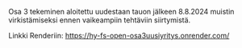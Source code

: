 Osa 3 tekeminen aloitettu uudestaan tauon jälkeen 8.8.2024 muistin virkistämiseksi ennen vaikeampiin tehtäviin siirtymistä.

Linkki Renderiin: https://hy-fs-open-osa3uusiyritys.onrender.com/



